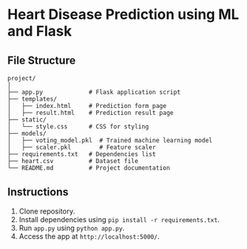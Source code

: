 # Heart Disease Prediction using ML and Flask

## File Structure
```
project/
│
├── app.py             # Flask application script
├── templates/
│   ├── index.html     # Prediction form page
│   ├── result.html    # Prediction result page
├── static/
│   └── style.css      # CSS for styling
├── models/
│   ├── voting_model.pkl  # Trained machine learning model
│   ├── scaler.pkl        # Feature scaler
├── requirements.txt   # Dependencies list
├── heart.csv          # Dataset file
└── README.md          # Project documentation
```

## Instructions
1. Clone repository.
2. Install dependencies using `pip install -r requirements.txt`.
3. Run `app.py` using `python app.py`.
4. Access the app at `http://localhost:5000/`.
